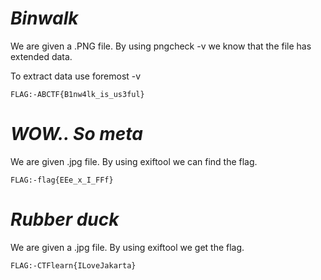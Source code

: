 # *Binwalk*

We are given a .PNG file. By using pngcheck -v <filename>
we know that the file has extended data.

To extract data use foremost -v <filename>

```FLAG:-ABCTF{B1nw4lk_is_us3ful}```

# *WOW.. So meta*

We are given .jpg file.
By using exiftool we can find the flag.

```FLAG:-flag{EEe_x_I_FFf}```
 
 # *Rubber duck*
 
 We are given a .jpg file. 
 By using exiftool we get the flag.
 
 ```FLAG:-CTFlearn{ILoveJakarta}```
